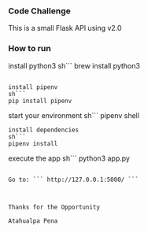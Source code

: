 ### Code Challenge

This is a small Flask API using v2.0

### How to run

install python3
sh```
brew install python3

````

install pipenv
sh```
pip install pipenv
````

start your environment
sh```
pipenv shell

````
install dependencies
sh```
pipenv install
````

execute the app
sh```
python3 app.py

````

Go to: ``` http://127.0.0.1:5000/ ```



Thanks for the Opportunity

Atahualpa Pena
````
